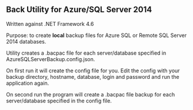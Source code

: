 ## Back Utility for Azure/SQL Server 2014

Written against .NET Framework 4.6

Purpose: to create **local** backup files for Azure SQL or Remote SQL Server 2014 databases.

Utility creates a .bacpac file for each server/database specified in AzureSQLServerBackup.config.json.

On first run it will create the config file for you. Edit the config with your backup directory, hostname, database, login and password and run the application again.

On second run the program will create a .bacpac file backup for each server/database specified in the config file.
